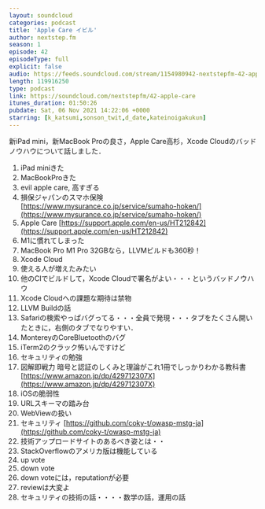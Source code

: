 ```yaml
---
layout: soundcloud
categories: podcast
title: 'Apple Care イビル'
author: nextstep.fm
season: 1
episode: 42
episodeType: full
explicit: false
audio: https://feeds.soundcloud.com/stream/1154980942-nextstepfm-42-apple-care.mp3
length: 119916250
type: podcast
link: https://soundcloud.com/nextstepfm/42-apple-care
itunes_duration: 01:50:26
pubdate: Sat, 06 Nov 2021 14:22:06 +0000
starring: [k_katsumi,sonson_twit,d_date,kateinoigakukun]
---
```


新iPad mini，新MacBook Proの良さ，Apple Care高杉，Xcode Cloudのバッドノウハウについて話しました．

1. iPad miniきた
2. MacBookProきた
3. evil apple care, 高すぎる
4. 損保ジャパンのスマホ保険　[https://www.mysurance.co.jp/service/sumaho-hoken/](https://www.mysurance.co.jp/service/sumaho-hoken/)
5. Apple Care [https://support.apple.com/en-us/HT212842](https://support.apple.com/en-us/HT212842)
6. M1に慣れてしまった
7. MacBook Pro M1 Pro 32GBなら，LLVMビルドも360秒！
8.  Xcode Cloud
9.  使える人が増えたみたい
10. 他のCIでビルドして，Xcode Cloudで署名がよい・・・というバッドノウハウ
11. Xcode Cloudへの課題な期待は禁物
12. LLVM Buildの話
13. Safariの検索やっぱバグってる・・・全員で発現・・・タブをたくさん開いたときに，右側のタブでなりやすい．
14. MontereyのCoreBluetoothのバグ
15. iTerm2のクラック怖いんですけど
16. セキュリティの勉強
17. 図解即戦力 暗号と認証のしくみと理論がこれ1冊でしっかりわかる教科書 [https://www.amazon.jp/dp/429712307X](https://www.amazon.jp/dp/429712307X)
18. iOSの脆弱性
19. URLスキーマの踏み台
20. WebViewの扱い
21. セキュリティ [https://github.com/coky-t/owasp-mstg-ja](https://github.com/coky-t/owasp-mstg-ja)
22. 技術アップロードサイトのあるべき姿とは・・
23. StackOverflowのアメリカ版は機能している
24. up vote
25. down vote
26. down voteには，reputationが必要
27. reviewは大変よ
28. セキュリティの技術の話・・・・数学の話，運用の話
